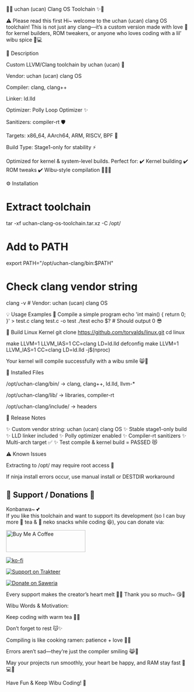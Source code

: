 🌸✨ uchan (ucan) Clang OS Toolchain ✨🌸

⚠️ Please read this first
Hi~ welcome to the uchan (ucan) clang OS toolchain!
This is not just any clang—it’s a custom version made with love 💖 for kernel builders, ROM tweakers, or anyone who loves coding with a lil’ wibu spice 🐰💻

📖 Description

Custom LLVM/Clang toolchain by uchan (ucan) 🌸

Vendor: uchan (ucan) clang OS

Compiler: clang, clang++

Linker: ld.lld

Optimizer: Polly Loop Optimizer ✨

Sanitizers: compiler-rt 🛡️

Targets: x86_64, AArch64, ARM, RISCV, BPF 🐾

Build Type: Stage1-only for stability ⚡

Optimized for kernel & system-level builds. Perfect for:
✔️ Kernel building
✔️ ROM tweaks
✔️ Wibu-style compilation 🐱‍👤💖

⚙️ Installation
# Extract toolchain
tar -xf uchan-clang-os-toolchain.tar.xz -C /opt/

# Add to PATH
export PATH="/opt/uchan-clang/bin:$PATH"

# Check clang vendor string
clang -v   # Vendor: uchan (ucan) clang OS

💡 Usage Examples
🔹 Compile a simple program
echo 'int main() { return 0; }' > test.c
clang test.c -o test
./test
echo $?   # Should output 0 😎

🔹 Build Linux Kernel
git clone https://github.com/torvalds/linux.git
cd linux

make LLVM=1 LLVM_IAS=1 CC=clang LD=ld.lld defconfig
make LLVM=1 LLVM_IAS=1 CC=clang LD=ld.lld -j$(nproc)


Your kernel will compile successfully with a wibu smile 😸💖

📂 Installed Files

/opt/uchan-clang/bin/ → clang, clang++, ld.lld, llvm-*

/opt/uchan-clang/lib/ → libraries, compiler-rt

/opt/uchan-clang/include/ → headers

📝 Release Notes

✨ Custom vendor string: uchan (ucan) clang OS
✨ Stable stage1-only build
✨ LLD linker included
✨ Polly optimizer enabled
✨ Compiler-rt sanitizers
✨ Multi-arch target ✅
✨ Test compile & kernel build = PASSED 😻

⚠️ Known Issues

Extracting to /opt/ may require root access 🐾

If ninja install errors occur, use manual install or DESTDIR workaround

## 🌸 Support / Donations 🌸

Konbanwa~ 💕  
If you like this toolchain and want to support its development (so I can buy more 🍵 tea & 🐾 neko snacks while coding 😆), you can donate via:

<a href="https://www.buymeacoffee.com/ucann" target="_blank"><img src="https://cdn.buymeacoffee.com/buttons/v2/default-yellow.png" alt="Buy Me A Coffee" style="height: 60px !important;width: 217px !important;" ></a>

[![ko-fi](https://ko-fi.com/img/githubbutton_sm.svg)](https://ko-fi.com/H2H61M46VE)

[![Support on Trakteer](https://img.shields.io/badge/☕_Support-Trakteer-red?style=for-the-badge)](https://trakteer.id/ucann)

[![Donate on Saweria](https://i.ibb.co.com/xctGvQY/download.png) ](https://saweria.co/ucan01)

Every support makes the creator’s heart melt 🥹💖
Thank you so much~ 😘🌸

Wibu Words & Motivation:

Keep coding with warm tea 🍵💖

Don’t forget to rest 😽✨

Compiling is like cooking ramen: patience + love 🍜💖

Errors aren’t sad—they’re just the compiler smiling 😹💞

May your projects run smoothly, your heart be happy, and RAM stay fast 🐰💻💖

Have Fun & Keep Wibu Coding! 🌸
